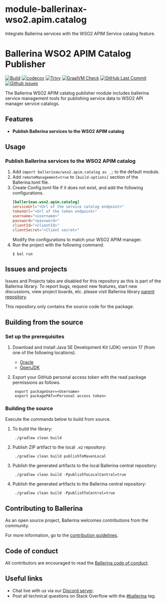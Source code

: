 # module-ballerinax-wso2.apim.catalog
Integrate Ballerina services with the WSO2 APIM Service catalog feature.
# Ballerina WSO2 APIM Catalog Publisher

[![Build](https://github.com/ballerina-platform/module-ballerinax-wso2.apim.catalog/actions/workflows/build-timestamped-master.yml/badge.svg)](https://github.com/ballerina-platform/module-ballerinax-wso2.apim.catalog/actions/workflows/build-timestamped-master.yml)
[![codecov](https://codecov.io/gh/ballerina-platform/module-ballerinax-wso2.apim.catalog/branch/main/graph/badge.svg)](https://codecov.io/gh/ballerina-platform/module-ballerinax-wso2.apim.catalog)
[![Trivy](https://github.com/ballerina-platform/module-ballerinax-wso2.apim.catalog/actions/workflows/trivy-scan.yml/badge.svg)](https://github.com/ballerina-platform/module-ballerinax-wso2.apim.catalog/actions/workflows/trivy-scan.yml)
[![GraalVM Check](https://github.com/ballerina-platform/module-ballerinax-wso2.apim.catalog/actions/workflows/build-with-bal-test-graalvm.yml/badge.svg)](https://github.com/ballerina-platform/module-ballerinax-wso2.apim.catalog/actions/workflows/build-with-bal-test-graalvm.yml)
[![GitHub Last Commit](https://img.shields.io/github/last-commit/ballerina-platform/module-ballerinax-wso2.apim.catalog.svg)](https://github.com/ballerina-platform/module-ballerinax-wso2.apim.catalog/commits/master)
[![Github issues](https://img.shields.io/github/issues/ballerina-platform/ballerina-standard-library/module/wso2.apim.catalog.svg?label=Open%20Issues)](https://github.com/ballerina-platform/ballerina-standard-library/labels/module%2Fwso2.apim.catalog)

The Ballerina WSO2 APIM catalog publisher module includes ballerina service management tools for publishing service data to WSO2 API manager service catalogs.

## Features

- **Publish Ballerina services to the WSO2 APIM catalog**

## Usage

### Publish Ballerina services to the WSO2 APIM catalog

1. Add `import ballerinax/wso2.apim.catalog as _;` to the default module.
2. Add `remoteManagement=true` to `[build-options]` section of the Ballerina.toml file.
3. Create Config.toml file if it does not exist, and add the following configurations.
    ```toml
    [ballerinax.wso2.apim.catalog]
    serviceUrl="<Url of the service catalog endpoint>"
    tokenUrl="<Url of the token endpoint>"
    username="<username>"
    password="<password>"
    clientId="<clientId>"
    clientSecret="<Client secret>"
    ```
    Modify the configurations to match your WSO2 APIM manager.
4. Run the project with the following command.
    ```shell
    $ bal run
    ```

## Issues and projects

Issues and Projects tabs are disabled for this repository as this is part of the Ballerina library. To report bugs, request new features, start new discussions, view project boards, etc. please visit Ballerina library [parent repository](https://github.com/ballerina-platform/ballerina-library).

This repository only contains the source code for the package.

## Building from the source

### Set up the prerequisites

1. Download and install Java SE Development Kit (JDK) version 17 (from one of the following locations).
    * [Oracle](https://www.oracle.com/java/technologies/downloads/)
    * [OpenJDK](https://adoptium.net/)

2. Export your GitHub personal access token with the read package permissions as follows.

        export packageUser=<Username>
        export packagePAT=<Personal access token>

### Building the source

Execute the commands below to build from source.

1. To build the library:

        ./gradlew clean build

2. Publish ZIP artifact to the local `.m2` repository:

        ./gradlew clean build publishToMavenLocal

3. Publish the generated artifacts to the local Ballerina central repository:

        ./gradlew clean build -PpublishToLocalCentral=true

4. Publish the generated artifacts to the Ballerina central repository:

        ./gradlew clean build -PpublishToCentral=true

## Contributing to Ballerina

As an open source project, Ballerina welcomes contributions from the community.

For more information, go to the [contribution guidelines](https://github.com/ballerina-platform/ballerina-lang/blob/master/CONTRIBUTING.md).

## Code of conduct

All contributors are encouraged to read the [Ballerina code of conduct](https://ballerina.io/code-of-conduct).

## Useful links

* Chat live with us via our [Discord server](https://discord.gg/ballerinalang).
* Post all technical questions on Stack Overflow with the [#ballerina](https://stackoverflow.com/questions/tagged/ballerina) tag.
